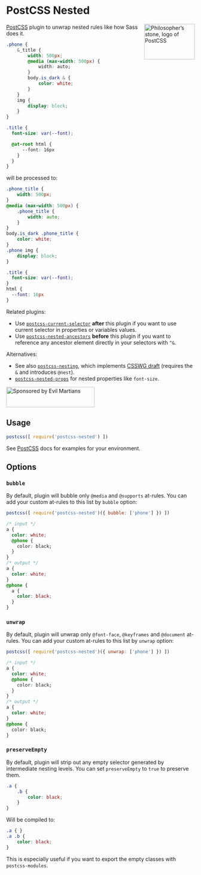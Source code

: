 # PostCSS Nested

<img align="right" width="135" height="95"
     title="Philosopher’s stone, logo of PostCSS"
     src="http://postcss.github.io/postcss/logo-leftp.svg">

[PostCSS] plugin to unwrap nested rules like how Sass does it.

```css
.phone {
    &_title {
        width: 500px;
        @media (max-width: 500px) {
            width: auto;
        }
        body.is_dark & {
            color: white;
        }
    }
    img {
        display: block;
    }
}

.title {
  font-size: var(--font);

  @at-root html {
      --font: 16px
    }
  }
}
```

will be processed to:

```css
.phone_title {
    width: 500px;
}
@media (max-width: 500px) {
    .phone_title {
        width: auto;
    }
}
body.is_dark .phone_title {
    color: white;
}
.phone img {
    display: block;
}

.title {
  font-size: var(--font);
}
html {
  --font: 16px
}
```

Related plugins:

* Use [`postcss-current-selector`] **after** this plugin if you want
to use current selector in properties or variables values.
* Use [`postcss-nested-ancestors`] **before** this plugin if you want
to reference any ancestor element directly in your selectors with `^&`.

Alternatives:

* See also [`postcss-nesting`], which implements [CSSWG draft]
  (requires the `&` and introduces `@nest`).
* [`postcss-nested-props`] for nested properties like `font-size`.

<a href="https://evilmartians.com/?utm_source=postcss-nested">
<img src="https://evilmartians.com/badges/sponsored-by-evil-martians.svg" alt="Sponsored by Evil Martians" width="236" height="54">
</a>

[`postcss-current-selector`]: https://github.com/komlev/postcss-current-selector
[`postcss-nested-ancestors`]: https://github.com/toomuchdesign/postcss-nested-ancestors
[`postcss-nested-props`]:     https://github.com/jedmao/postcss-nested-props
[`postcss-nesting`]:          https://github.com/jonathantneal/postcss-nesting
[CSSWG draft]:              https://drafts.csswg.org/css-nesting-1/
[PostCSS]:                  https://github.com/postcss/postcss

## Usage

```js
postcss([ require('postcss-nested') ])
```

See [PostCSS] docs for examples for your environment.

## Options

### `bubble`

By default, plugin will bubble only `@media` and `@supports` at-rules.
You can add your custom at-rules to this list by `bubble` option:

```js
postcss([ require('postcss-nested')({ bubble: ['phone'] }) ])
```

```css
/* input */
a {
  color: white;
  @phone {
    color: black;
  }
}
/* output */
a {
  color: white;
}
@phone {
  a {
    color: black;
  }
}
```

### `unwrap`

By default, plugin will unwrap only `@font-face`, `@keyframes` and `@document`
at-rules. You can add your custom at-rules to this list by `unwrap` option:

```js
postcss([ require('postcss-nested')({ unwrap: ['phone'] }) ])
```

```css
/* input */
a {
  color: white;
  @phone {
    color: black;
  }
}
/* output */
a {
  color: white;
}
@phone {
  color: black;
}
```

### `preserveEmpty`

By default, plugin will strip out any empty selector generated by intermediate
nesting levels. You can set `preserveEmpty` to `true` to preserve them.

```css
.a {
    .b {
        color: black;
    }
}
```

Will be compiled to:

```css
.a { }
.a .b {
    color: black;
}
```

This is especially useful if you want to export the empty classes with `postcss-modules`.
